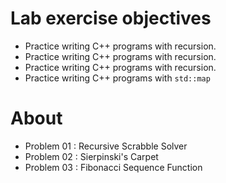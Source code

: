 # Lab exercise objectives
* Practice writing C++ programs with recursion.
* Practice writing C++ programs with recursion.
* Practice writing C++ programs with recursion.
* Practice writing C++ programs with ``std::map``

# About 
* Problem 01 : Recursive Scrabble Solver
* Problem 02 : Sierpinski's Carpet
* Problem 03 : Fibonacci Sequence Function